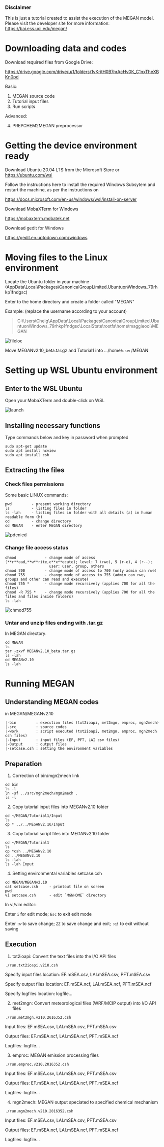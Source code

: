 ### Disclaimer
This is just a tutorial created to assist the execution of the MEGAN model.
Please visit the developer site for more information:
https://bai.ess.uci.edu/megan/

# Downloading data and codes
Download required files from Google Drive:

https://drive.google.com/drive/u/1/folders/1vKritH0B7nrAcHv0K_C1nxTheXBKn0pd

Basic: 
1) MEGAN source code
2) Tutorial input files
3) Run scripts

Advanced:

4) PREPCHEM2MEGAN preprocessor

# Getting the device environment ready
Download Ubuntu 20.04 LTS from the Microsoft Store or https://ubuntu.com/wsl

Follow the instructions here to install the required Windows Subsytem and restart the machine, as per the instructions on

https://docs.microsoft.com/en-us/windows/wsl/install-on-server

Download MobaXTerm for Windows

https://mobaxterm.mobatek.net

Download gedit for Windows

https://gedit.en.uptodown.com/windows

# Moving files to the Linux environment
Locate the Ubuntu folder in your machine (AppData\Local\Packages\CanonicalGroupLimited.UbuntuonWindows_79rhkp1fndgsc)

Enter to the home directory and create a folder called "MEGAN"

Example: (replace the username according to your account)

>C:\Users\Chelg\AppData\Local\Packages\CanonicalGroupLimited.UbuntuonWindows_79rhkp1fndgsc\LocalState\rootfs\home\maggieooi\MEGAN

![fileloc](https://user-images.githubusercontent.com/52151758/145754696-894900a9-5b77-4645-9f2e-2373b406fc79.PNG)

<!--Tutorial 1:-->
Move MEGANv2.10_beta.tar.gz and Tutorial1 into .../home/`user`/MEGAN

# Setting up WSL Ubuntu environment
## Enter to the WSL Ubuntu
Open your MobaXTerm and double-click on WSL

![launch](https://user-images.githubusercontent.com/52151758/145755339-cfb38f60-60e9-442e-8e6d-935f47cb10c7.PNG)

## Installing necessary functions
Type commands below and key in password when prompted
```
sudo apt-get update
sudo apt install ncview
sudo apt install csh
```

## Extracting the files

### Check files permissions
Some basic LINUX commands:
```
pwd         - present working directory
ls          - listing files in folder
ls -lah     - listing files in folder with all details (a) in human readable form (h)
cd          - change directory
cd MEGAN    - enter MEGAN directory
```
![pdenied](https://user-images.githubusercontent.com/52151758/145756814-a22b54fd-a3d6-4d52-aa08-5e460c51b80b.PNG)

### Change file access status
```
chmod             - change mode of access (**r**ead,**w**rite,e**x**ecute); level: 7 (rwe), 5 (r-e), 4 (r--); 
                    user: user, group, others                  
chmod 700         - change mode of access to 700 (only admin can rwe)
chmod 755         - change mode of access to 755 (admin can rwe, groups and other can read and execute)
chmod 755 *       - change mode recursively (applies 700 for all the files)
chmod -R 755 *    - change mode recursively (applies 700 for all the files and files inside folders)
ls -lah
```

![chmod755](https://user-images.githubusercontent.com/52151758/145758195-ac8c72fe-9c78-4d7e-9aa3-ce1a94ebf4d0.PNG)

### Untar and unzip files ending with .tar.gz
In MEGAN directory:
```
cd MEGAN
ls
tar -zxvf MEGANv2.10_beta.tar.gz
ls -lah
cd MEGANv2.10
ls -lah
```
<!-- In PREPMEGAN4CMAQ_data:

LINUX commands for untar and unzip:
```
tar -zxvf global_30s_2013_001_invlat.tar.gz    - couldn't run for multiple files
for i in *.tar.gz; do tar -zxvf "$i"; done     - list files and run one by one
```
![untar](https://user-images.githubusercontent.com/52151758/145760108-78828eda-f8d8-4c5f-9f84-ac46e5a30822.PNG)-->

# Running MEGAN
## Understanding MEGAN codes
in MEGAN/MEGANv2.10
```
|-bin         : execution files (txt2ioapi, met2mgn, emproc, mgn2mech)
|-src         : source codes
|-work        : script executed (txt2ioapi, met2mgn, emproc, mgn2mech csh files)
|-Input       : input files (EF, PFT, LAI csv files)
|-Output      : output files
|-setcase.csh : setting the environment variables
```

## Preparation
1) Correction of bin/mgn2mech link
```
cd bin
ls -l
ln -sf ../src/mgn2mech/mgn2mech .
ls -l
```

2) Copy tutorial input files into MEGANv2.10 folder
```
cd ~/MEGAN/Tutorial1/Input
ls
cp * ../../MEGANv2.10/Input
```

3) Copy tutorial script files into MEGANv2.10 folder
```
cd ~/MEGAN/Tutorial1
ls
cp *csh ../MEGANv2.10
cd ../MEGANv2.10
ls -lah
ls -lah Input
```

4) Setting environmental variables setcase.csh
```
cd MEGAN/MEGANv2.10
cat setcase.csh     - printout file on screen
pwd
vi setcase.csh      - edit `MGNHOME` directory
```
In vi/vim editor:

Enter `i` for edit mode; `Esc` to exit edit mode

Enter `:w` to save change; `ZZ` to save change and exit; `:q!` to exit without saving

## Execution

1) txt2ioapi: Convert the text files into the I/O API files
```
./run.txt2ioapi.v210.csh
```
Specify input files location: EF.mSEA.csv, LAI.mSEA.csv, PFT.mSEA.csv

Specify output files location: EF.mSEA.ncf, LAI.mSEA.ncf, PFT.mSEA.ncf

Specify logfiles location: logfile...

2) met2mgn: Convert meteorological files (WRF/MCIP output) into I/O API files
```
./run.met2mgn.v210.2016352.csh
```
Input files: EF.mSEA.csv, LAI.mSEA.csv, PFT.mSEA.csv

Output files: EF.mSEA.ncf, LAI.mSEA.ncf, PFT.mSEA.ncf

Logfiles: logfile...

3) emproc: MEGAN emission processing files
```
./run.emproc.v210.2016352.csh
```
Input files: EF.mSEA.csv, LAI.mSEA.csv, PFT.mSEA.csv

Output files: EF.mSEA.ncf, LAI.mSEA.ncf, PFT.mSEA.ncf

Logfiles: logfile...

4) mgn2mech: MEGAN output speciated to specified chemical mechanism 

```
./run.mgn2mech.v210.2016352.csh
```
Input files: EF.mSEA.csv, LAI.mSEA.csv, PFT.mSEA.csv

Output files: EF.mSEA.ncf, LAI.mSEA.ncf, PFT.mSEA.ncf

Logfiles: logfile...
